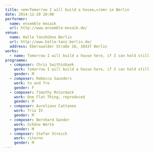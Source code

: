 ```yaml
---
title: <em>Tomorrow I will build a house…</em> in Berlin
date: 2014-12-20 20:00
performer:
  name: ensemble mosaik
  url: http://www.ensemble-mosaik.de/
venue:
  name: Halle Tanzbühne Berlin
  url: http://www.halle-tanz-berlin.de/
  address: Eberswalder Straße 10, 10437 Berlin
works:
  - name: Tomorrow I will build a house here, if I can hold still
programme:
  - composer: Chris Swithinbank
    work: Tomorrow I will build a house here, if I can hold still
    gender: M
  - composer: Rebecca Saunders
    work: to and fro
    gender: F
  - composer: Timothy McCormack
    work: One Flat Thing, reproduced
    gender: M
  - composer: Aureliano Cattaneo
    work: Trio IV
    gender: M
  - composer: Bernhard Gander
    work: Schöne Worte
    gender: M
  - composer: Stefan Streich
    work: ritorno
    gender: M
---
```


